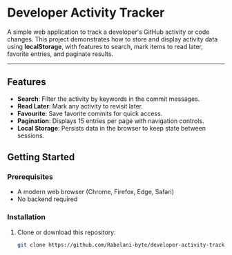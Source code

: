 # Developer Activity Tracker
 
A simple web application to track a developer's GitHub activity or code changes. This project demonstrates how to store and display activity data using **localStorage**, with features to search, mark items to read later, favorite entries, and paginate results.
 
---
 
## Features
 
- **Search**: Filter the activity by keywords in the commit messages.
- **Read Later**: Mark any activity to revisit later.
- **Favourite**: Save favorite commits for quick access.
- **Pagination**: Displays 15 entries per page with navigation controls.
- **Local Storage**: Persists data in the browser to keep state between sessions.

## Getting Started
 
### Prerequisites
 
- A modern web browser (Chrome, Firefox, Edge, Safari)
- No backend required
 
### Installation
 
1. Clone or download this repository:
   ```bash
   git clone https://github.com/Rabelani-byte/developer-activity-tracker.git

